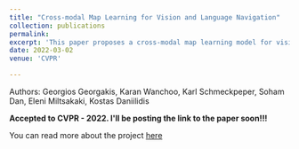 ```yaml
---
title: "Cross-modal Map Learning for Vision and Language Navigation"
collection: publications
permalink: 
excerpt: 'This paper proposes a cross-modal map learning model for vision-and-language navigation that first learns to predict the top-down semantics on an egocentric map for both observed and unobserved regions, and then predicts a path towards the goal as a set of way-points.'
date: 2022-03-02
venue: 'CVPR'

---
```


Authors: Georgios Georgakis, Karan Wanchoo, Karl Schmeckpeper, Soham Dan, Eleni Miltsakaki, Kostas Daniilidis

**Accepted to CVPR - 2022. I'll be posting the link to the paper soon!!!**

You can read more about the project [here](https://wanchoo93.github.io/teaching/2017-spring-teaching-4)
